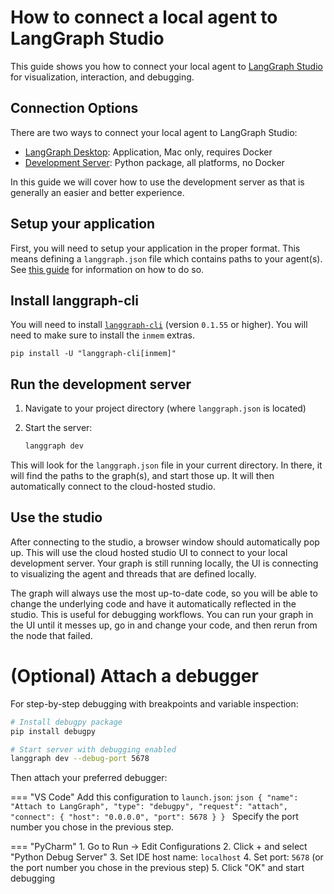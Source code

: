 # How to connect a local agent to LangGraph Studio

This guide shows you how to connect your local agent to [LangGraph Studio](../concepts/langgraph_studio.md) for visualization, interaction, and debugging.

## Connection Options

There are two ways to connect your local agent to LangGraph Studio:

- [LangGraph Desktop](../concepts/langgraph_studio.md#desktop-app): Application, Mac only, requires Docker
- [Development Server](../concepts/langgraph_studio.md#dev-server): Python package, all platforms, no Docker

In this guide we will cover how to use the development server as that is generally an easier and better experience.

## Setup your application

First, you will need to setup your application in the proper format.
This means defining a `langgraph.json` file which contains paths to your agent(s).
See [this guide](../concepts/application_structure.md) for information on how to do so.

## Install langgraph-cli

You will need to install [`langgraph-cli`](../cloud/reference/cli.md#langgraph-cli) (version `0.1.55` or higher).
You will need to make sure to install the `inmem` extras.

```shell
pip install -U "langgraph-cli[inmem]"
```

## Run the development server

1. Navigate to your project directory (where `langgraph.json` is located)

2. Start the server:
   ```bash
   langgraph dev
   ```

This will look for the `langgraph.json` file in your current directory. 
In there, it will find the paths to the graph(s), and start those up.
It will then automatically connect to the cloud-hosted studio.

## Use the studio

After connecting to the studio, a browser window should automatically pop up.
This will use the cloud hosted studio UI to connect to your local development server.
Your graph is still running locally, the UI is connecting to visualizing the agent and threads that are defined locally.

The graph will always use the most up-to-date code, so you will be able to change the underlying code and have it automatically reflected in the studio.
This is useful for debugging workflows.
You can run your graph in the UI until it messes up, go in and change your code, and then rerun from the node that failed.

# (Optional) Attach a debugger

For step-by-step debugging with breakpoints and variable inspection:

```bash
# Install debugpy package
pip install debugpy

# Start server with debugging enabled
langgraph dev --debug-port 5678
```

Then attach your preferred debugger:

=== "VS Code"
    Add this configuration to `launch.json`:
    ```json
    {
      "name": "Attach to LangGraph",
      "type": "debugpy",
      "request": "attach",
      "connect": {
        "host": "0.0.0.0",
        "port": 5678
      }
    }
    ```
    Specify the port number you chose in the previous step.

=== "PyCharm"
    1. Go to Run → Edit Configurations
    2. Click + and select "Python Debug Server"
    3. Set IDE host name: `localhost`
    4. Set port: `5678` (or the port number you chose in the previous step)
    5. Click "OK" and start debugging